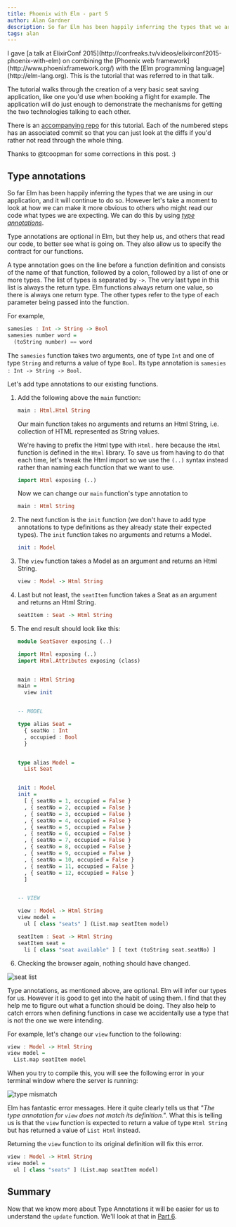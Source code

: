 ```yaml
---
title: Phoenix with Elm - part 5
author: Alan Gardner
description: So far Elm has been happily inferring the types that we are using in our application, and it will continue to do so. However let's take a moment to look at how we can make it more obvious to others who might read our code what types we are expecting.
tags: alan
---
```


<section class="callout">
  I gave [a talk at ElixirConf 2015](http://confreaks.tv/videos/elixirconf2015-phoenix-with-elm) on combining the [Phoenix web framework](http://www.phoenixframework.org/) with the [Elm programming language](http://elm-lang.org). This is the tutorial that was referred to in that talk.

  The tutorial walks through the creation of a very basic seat saving application, like one you'd use when booking a flight for example. The application will do just enough to demonstrate the mechanisms for getting the two technologies talking to each other.

  There is an [accompanying repo](https://github.com/CultivateHQ/seat_saver) for this tutorial. Each of the numbered steps has an associated commit so that you can just look at the diffs if you'd rather not read through the whole thing.
</section>

<section class="callout">
  Thanks to @tcoopman for some corrections in this post. :)
</section>

## Type annotations

So far Elm has been happily inferring the types that we are using in our application, and it will continue to do so. However let's take a moment to look at how we can make it more obvious to others who might read our code what types we are expecting. We can do this by using [*type annotations*](http://guide.elm-lang.org/types/).

Type annotations are optional in Elm, but they help us, and others that read our code, to better see what is going on. They also allow us to specify the contract for our functions.

A type annotation goes on the line before a function definition and consists of the name of that function, followed by a colon, followed by a list of one or more types. The list of types is separated by `->`. The very last type in this list is always the return type. Elm functions always return one value, so there is always one return type. The other types refer to the type of each parameter being passed into the function.

For example,

```haskell
samesies : Int -> String -> Bool
samesies number word =
  (toString number) == word
```

The `samesies` function takes two arguments, one of type `Int` and one of type `String` and returns a value of type `Bool`. Its type annotation is
`samesies : Int -> String -> Bool`.

Let's add type annotations to our existing functions.

1. Add the following above the `main` function:

    ```haskell
    main : Html.Html String
    ```

    Our main function takes no arguments and returns an Html String, i.e. collection of HTML represented as String values.

    We're having to prefix the Html type with `Html.` here because the `Html` function is defined in the `Html` library. To save us from having to do that each time, let's tweak the Html import so we use the `(..)` syntax instead rather than naming each function that we want to use.

    ```haskell
    import Html exposing (..)
    ```

    Now we can change our `main` function's type annotation to

    ```haskell
    main : Html String
    ```

2. The next function is the `init` function (we don't have to add type annotations to type definitions as they already state their expected types). The `init` function takes no arguments and returns a Model.

    ```haskell
    init : Model
    ```

3. The `view` function takes a Model as an argument and returns an Html String.

    ```haskell
    view : Model -> Html String
    ```

4. Last but not least, the `seatItem` function takes a Seat as an argument and returns an Html String.

    ```haskell
    seatItem : Seat -> Html String
    ```

5. The end result should look like this:

    ```haskell
    module SeatSaver exposing (..)

    import Html exposing (..)
    import Html.Attributes exposing (class)


    main : Html String
    main =
      view init


    -- MODEL

    type alias Seat =
      { seatNo : Int
      , occupied : Bool
      }


    type alias Model =
      List Seat


    init : Model
    init =
      [ { seatNo = 1, occupied = False }
      , { seatNo = 2, occupied = False }
      , { seatNo = 3, occupied = False }
      , { seatNo = 4, occupied = False }
      , { seatNo = 5, occupied = False }
      , { seatNo = 6, occupied = False }
      , { seatNo = 7, occupied = False }
      , { seatNo = 8, occupied = False }
      , { seatNo = 9, occupied = False }
      , { seatNo = 10, occupied = False }
      , { seatNo = 11, occupied = False }
      , { seatNo = 12, occupied = False }
      ]


    -- VIEW

    view : Model -> Html String
    view model =
      ul [ class "seats" ] (List.map seatItem model)

    seatItem : Seat -> Html String
    seatItem seat =
      li [ class "seat available" ] [ text (toString seat.seatNo) ]
    ```

6. Checking the browser again, nothing should have changed.

  ![seat list](/images/phoenix-elm/8.png)

Type annotations, as mentioned above, are optional. Elm will infer our types for us. However it is good to get into the habit of using them. I find that they help me to figure out what a function should be doing. They also help to catch errors when defining functions in case we accidentally use a type that is not the one we were intending.

For example, let's change our `view` function to the following:

```haskell
view : Model -> Html String
view model =
  List.map seatItem model
```

When you try to compile this, you will see the following error in your terminal window where the server is running:

![type mismatch](/images/phoenix-elm/error_page_new.png)

Elm has fantastic error messages. Here it quite clearly tells us that *"The type annotation for `view` does not match its definition."*. What this is telling us is that the `view` function is expected to return a value of type `Html String` but has returned a value of `List Html` instead.

Returning the `view` function to its original definition will fix this error.

```haskell
view : Model -> Html String
view model =
  ul [ class "seats" ] (List.map seatItem model)
```


## Summary

Now that we know more about Type Annotations it will be easier for us to understand the `update` function. We'll look at that in [Part 6](/posts/phoenix-elm-6).
